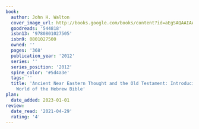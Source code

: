 ```yaml
---
book:
  author: John H. Walton
  cover_image_url: http://books.google.com/books/content?id=aEgSAQAAIAAJ&printsec=frontcover&img=1&zoom=1&source=gbs_api
  goodreads: '544818'
  isbn13: '9780801027505'
  isbn9: 0801027500
  owned: ''
  pages: '368'
  publication_year: '2012'
  series: ''
  series_position: '2012'
  spine_color: '#5d4a3e'
  tags: ''
  title: 'Ancient Near Eastern Thought and the Old Testament: Introducing the Conceptual
    World of the Hebrew Bible'
plan:
  date_added: 2023-01-01
review:
  date_read: '2021-04-29'
  rating: '4'
---
```

